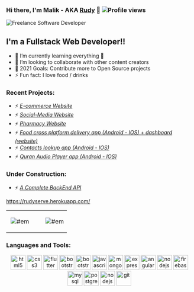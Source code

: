 ### Hi there, I'm Malik - AKA [Rudy][website] 👋 ![Profile views](https://gpvc.arturio.dev/malik-altawati)
  

![Freelance Software Developer](https://www.buttcoinfoundation.org/wp-content/uploads/2014/12/Cool-Guy-With-Glasses-Got-Swag.gif)



## I'm a Fullstack Web Developer!!

- 🌱 I’m currently learning everything 🤣
- 👯 I’m looking to collaborate with other content creators
- 🥅 2021 Goals: Contribute more to Open Source projects
- ⚡ Fun fact: I love food / drinks



### Recent Projects:
- ⚡  <a href="http://ehdi.ly">*E-commerce Website*</a>
- ⚡  <a href="http://SyncUp.netlify.com">*Social-Media Website*</a>
- ⚡  <a href="http://Shaloof.ly">*Pharmacy Website*</a>
- ⚡  <a href="https://drive.google.com/file/u/2/d/1qiwD8dinwF5DL1gYgtoUAtokTHXfqIzi/view?usp=sharing">*Food cross platform delivery app (Android - IOS) + dashboard (website)*</a>
- ⚡  <a href="https://drive.google.com/file/u/2/d/1IKnZ0dYuxLGM6o1BXjn6578RdrP3kEyN/view?usp=sharing">*Contacts lookup app (Android - IOS)*</a>
- ⚡  <a href="https://drive.google.com/file/u/2/d/1Cm6iX0LsB8sVLOpyWjJGAR13BBJ6v7dL/view?usp=sharing">*Quran Audio Player app (Android - IOS)*</a>

### Under Construction:
- ⚡  <a href="https://rudyserve.herokuapp.com/">*A Complete BackEnd  API*</a>


https://rudyserve.herokuapp.com/


<table width="100%">
  <tr>
    <td width="60%">
      <p>&nbsp;<img align="center" src="https://github-readme-stats.vercel.app/api?username=malik-altawati&show_icons=true&hide_border=true&count_private=true" alt="#em" /></p>
    </td>
    <td width="40%">
      <p><img align="center" src="https://github-readme-stats.vercel.app/api/top-langs/?username=malik-altawati&layout=compact&show_icons=true&hide_border=true" alt="#em" /></p>
    </td>
  </tr>
</table>



### Languages and Tools:

<div align="center">

  <img src="https://devicons.github.io/devicon/devicon.git/icons/html5/html5-original-wordmark.svg" alt="html5" width="40" height="40"/>

  <img src="https://devicons.github.io/devicon/devicon.git/icons/css3/css3-original-wordmark.svg" alt="css3" width="40" height="40"/>

  <img src="https://devicon.dev/devicon.git/icons/flutter/flutter-original.svg" alt="flutter" width="40" height="40"/>

  <img src="https://devicons.github.io/devicon/devicon.git/icons/jquery/jquery-plain.svg" alt="bootstrap" width="40" height="40"/>

  <img src="https://devicons.github.io/devicon/devicon.git/icons/bootstrap/bootstrap-plain.svg" alt="bootstrap" width="40" height="40"/>

  <img src="https://devicons.github.io/devicon/devicon.git/icons/javascript/javascript-original.svg" alt="javascript" width="40" height="40"/>

  <img src="https://devicons.github.io/devicon/devicon.git/icons/mongodb/mongodb-original-wordmark.svg" alt="mongodb" width="40" height="40"/>

  <img src="https://devicons.github.io/devicon/devicon.git/icons/express/express-original-wordmark.svg" alt="express" width="40" height="40"/>

  <img src="https://devicons.github.io/devicon/devicon.git/icons/angularjs/angularjs-original.svg" alt="angularjs" width="40" height="40"/>

  <img src="https://devicons.github.io/devicon/devicon.git/icons/nodejs/nodejs-original-wordmark.svg" alt="nodejs" width="40" height="40"/>

  <img src="https://www.vectorlogo.zone/logos/firebase/firebase-icon.svg" alt="firebase" width="40" height="40"/>

  <img src="https://devicons.github.io/devicon/devicon.git/icons/mysql/mysql-original-wordmark.svg" alt="mysql" width="40" height="40"/>

  <img src="https://devicons.github.io/devicon/devicon.git/icons/postgresql/postgresql-original-wordmark.svg" alt="postgresql" width="40" height="40"/>

  <img src="https://devicons.github.io/devicon/devicon.git/icons/npm/npm-original-wordmark.svg" alt="nodejs" width="40" height="40"/>
  
  <img src="https://www.vectorlogo.zone/logos/git-scm/git-scm-icon.svg" alt="git" width="40" height="40"/>

</div>



[website]: https://Malik.codes


